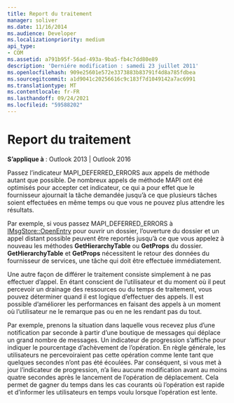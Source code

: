 ```yaml
---
title: Report du traitement
manager: soliver
ms.date: 11/16/2014
ms.audience: Developer
ms.localizationpriority: medium
api_type:
- COM
ms.assetid: a791b95f-56ad-493a-9ba5-fb4c7dd80e89
description: 'Derniére modification : samedi 23 juillet 2011'
ms.openlocfilehash: 909e25601e572e3373883b83791f4d8a785fdbea
ms.sourcegitcommit: a1d9041c20256616c9c183f7d1049142a7ac6991
ms.translationtype: MT
ms.contentlocale: fr-FR
ms.lasthandoff: 09/24/2021
ms.locfileid: "59588202"
---
```

# <a name="deferring-processing"></a>Report du traitement

  
  
**S’applique à** : Outlook 2013 | Outlook 2016 
  
Passez l’indicateur MAPI_DEFERRED_ERRORS aux appels de méthode autant que possible. De nombreux appels de méthode MAPI ont été optimisés pour accepter cet indicateur, ce qui a pour effet que le fournisseur ajournait la tâche demandée jusqu’à ce que plusieurs tâches soient effectuées en même temps ou que vous ne pouvez plus attendre les résultats.
  
Par exemple, si vous passez MAPI_DEFERRED_ERRORS à [IMsgStore::OpenEntry](imsgstore-openentry.md) pour ouvrir un dossier, l’ouverture du dossier et un appel distant possible peuvent être reportés jusqu’à ce que vous appelez à nouveau les méthodes **GetHierarchyTable** ou **GetProps** du dossier. **GetHierarchyTable** et **GetProps** nécessitent le retour des données du fournisseur de services, une tâche qui doit être effectuée immédiatement. 
  
Une autre façon de différer le traitement consiste simplement à ne pas effectuer d’appel. En étant conscient de l’utilisateur et du moment où il peut percevoir un drainage des ressources ou du temps de traitement, vous pouvez déterminer quand il est logique d’effectuer des appels. Il est possible d’améliorer les performances en faisant des appels à un moment où l’utilisateur ne le remarque pas ou en ne les rendant pas du tout.
  
Par exemple, prenons la situation dans laquelle vous recevez plus d’une notification par seconde à partir d’une boutique de messages qui déplace un grand nombre de messages. Un indicateur de progression s’affiche pour indiquer le pourcentage d’achèvement de l’opération. En règle générale, les utilisateurs ne percevoiraient pas cette opération comme lente tant que quelques secondes n’ont pas été écoulées. Par conséquent, si vous met à jour l’indicateur de progression, n’a lieu aucune modification avant au moins quatre secondes après le lancement de l’opération de déplacement. Cela permet de gagner du temps dans les cas courants où l’opération est rapide et d’informer les utilisateurs en temps voulu lorsque l’opération est lente.
  

